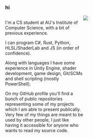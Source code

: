 ### hi

<style>
  #leftbox{
    float:left;
    width: 50%;
    position: relative;
  }
  #rightbox {
    float:left;
    width: 50%;
    position: relative;
  }
</style>

<div style="width: 100%">
  <div id="leftbox">
    <p>I'm a CS student at AU's Institute of Computer Science, with a bit of previous experience.</p>
    <p>I can program C#, Rust, Python, HLSL/ShaderLab and JS (in order of confidence).</p>
    <p>Along with languages I have some experience in Unity Engine, shader development, game design, Git/SCMs and shell scripting (mostly PowerShell).</p>
    <p>On my GitHub profile you'll find a bunch of public repositories representing some of my projects which I am able to present publically. Very few of my things are meant to be used by other people, I just like having it accessible for anyone who wants to read my source code.</p>
  </div>
  <div id="rightbox">
    <img src="https://github-readme-stats.vercel.app/api/top-langs?username=Mikkelens&exclude_repo=uni&show_icons=true&locale=en&layout=compact&theme=nightowl"/>
  </div>
</div>



